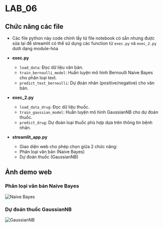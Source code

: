 # LAB_06

## Chức năng các file

- Các file python này code chính lấy từ file notebook có sẵn nhưng được sửa lại để streamlit có thể sử dụng các function từ `exec.py` và `exec_2.py` dưới dạng module-hóa

- **exec.py**

  - `load_data`: Đọc dữ liệu văn bản.
  - `train_bernoulli_model`: Huấn luyện mô hình Bernoulli Naive Bayes cho phân loại text.
  - `predict_text_bernoulli`: Dự đoán nhãn (positive/negative) cho văn bản.

- **exec_2.py**

  - `load_data_drug`: Đọc dữ liệu thuốc.
  - `train_gaussian_model`: Huấn luyện mô hình GaussianNB cho dự đoán thuốc.
  - `predict_drug`: Dự đoán loại thuốc phù hợp dựa trên thông tin bệnh nhân.

- **streamlit_app.py**
  - Giao diện web cho phép chọn giữa 2 chức năng:
  - Phân loại văn bản (Naive Bayes)
  - Dự đoán thuốc (GaussianNB)

## Ảnh demo web

### Phân loại văn bản Naive Bayes

![Naive Bayes](<../Ảnh/Screenshot%20(18).png>)

### Dự đoán thuốc GaussianNB

![GaussianNB](<../Ảnh/Screenshot%20(17).png>)
